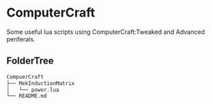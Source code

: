 # ComputerCraft
 Some useful lua scripts using ComputerCraft:Tweaked and Advanced periferals.

## FolderTree
```bash
CompuerCraft
├── MekInductionMatrix
│   └── power.lua
└── README.md
```
